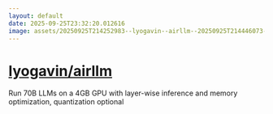 ```yaml
---
layout: default
date: 2025-09-25T23:32:20.012616
image: assets/20250925T214252983--lyogavin--airllm--20250925T214446073--cropped.png
---
```


# [lyogavin/airllm](https://github.com/lyogavin/airllm)

Run 70B LLMs on a 4GB GPU with layer-wise inference and memory optimization, quantization optional
